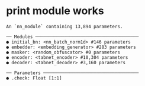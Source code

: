# print module works

    An `nn_module` containing 13,894 parameters.
    
    ── Modules ───────────────────────────────────────
    ● initial_bn: <nn_batch_norm1d> #146 parameters
    ● embedder: <embedding_generator> #283 parameters
    ● masker: <random_obfuscator> #0 parameters
    ● encoder: <tabnet_encoder> #10,304 parameters
    ● decoder: <tabnet_decoder> #3,160 parameters
    
    ── Parameters ────────────────────────────────────
    ● .check: Float [1:1]

